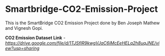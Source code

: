 # Smartbridge-CO2-Emission-Project

This is the SmartBridge CO2 Emission Project done by Ben Joseph Mathew and Vignesh Gopi.

**CO2 Emission Dataset Link** - _https://drive.google.com/file/d/1TJSfIR9kwgVJaC6iMcEeHELq2h8uqJNE/view?usp=sharing_
